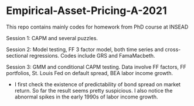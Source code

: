 # Empirical-Asset-Pricing-A-2021
This repo contains mainly codes for homework from PhD course at INSEAD

Session 1: CAPM and several puzzles.

Session 2: Model testing, FF 3 factor model, both time series and cross-sectional regressions. Codes include GRS and FamaMacbeth.

Session 3: GMM and conditional CAPM testing. 
Data involve FF factors, FF portfolios, St. Louis Fed on default spread, BEA labor income growth.
- I first check the existence of predictability of bond spread on market return. So far the result seems pretty suspicious. I also notice the abnormal spikes in the early 1990s of labor income growth.

